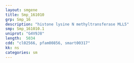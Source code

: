 ```yaml
---
layout: smgene
title: Smp_161010
grp: Smp_16
description: "histone lysine N methyltransferase MLL5"
smp: Smp_161010.1
uniprot: "G4V9J8"
length:  5034
cdd: "cl02566, pfam00856, smart00317"
kk: ns
categories: sm
---
```

